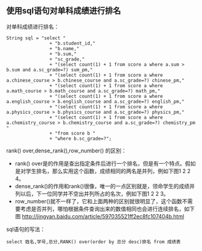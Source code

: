 ## 使用sql语句对单科成绩进行排名

对单科成绩进行排名：

```
String sql = "select "
                + "b.student_id,"
                + "b.name,"
                + "b.sum,"
                + "sc_grade,"
                + "(select count(1) + 1 from score a where a.sum > b.sum and a.sc_grade=?) sum_pm,"
                + "(select count(1) + 1 from score a where a.chinese_course > b.chinese_course and a.sc_grade=?) chinese_pm,"
                + "(select count(1) + 1 from score a where a.math_course > b.math_course and a.sc_grade=?) math_pm,"
                + "(select count(1) + 1 from score a where a.english_course > b.english_course and a.sc_grade=?) english_pm,"
                + "(select count(1) + 1 from score a where a.physics_course > b.physics_course and a.sc_grade=?) physics_pm,"
                + "(select count(1) + 1 from score a where a.chemistry_course > b.chemistry_course and a.sc_grade=?) chemistry_pm "
                + "from score b "
                + "where b.sc_grade=?";
```


rank() over,dense_rank(),row_number() 的区别：

* rank() over是的作用是查出指定条件后进行一个排名，但是有一个特点。假如是对学生排名，那么实用这个函数，成绩相同的两名是并列，例如下图1 2 2 4。
* dense_rank()的作用和rank()很像，唯一的一点区别就是，领命学生的成绩并列以后，下一位同学并不空出并列所占的名次，例如下图1 2 2 3。
* row_number()就不一样了，它和上面两种的区别就很明显了，这个函数不需要考虑是否并列，哪怕根据条件查询出来的数值相同也会进行连续排名，如下图
http://jingyan.baidu.com/article/597035521ff2ec8fc107404b.html

sql语句的写法：

`select 姓名,学号,总分,RANK() over(order by 总分 desc)排名 from 成绩表`
